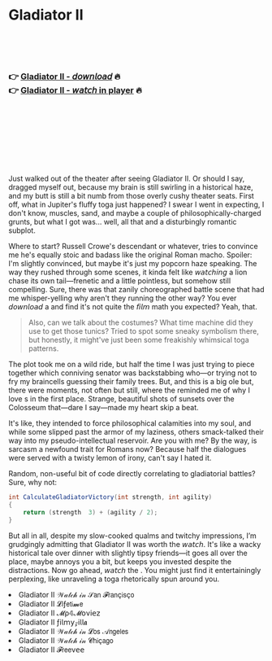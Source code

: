 <h1>Gladiator II</h1>

<br><br><br>

<h3>👉 <a href="https://Joels-derscottbackners1972.github.io/vdnlkrscwb/">Gladiator II - 𝘥𝘰𝘸𝘯𝘭𝘰𝘢𝘥</a> 🔥<br>
👉 <a href="https://Joels-derscottbackners1972.github.io/vdnlkrscwb/">Gladiator II - 𝘸𝘢𝘵𝘤𝘩 in player</a> 🔥
</h3>



<br><br><br><br><br><br><br>


Just walked out of the theater after seeing Gladiator II. Or should I say, dragged myself out, because my brain is still swirling in a historical haze, and my butt is still a bit numb from those overly cushy theater seats. First off, what in Jupiter's fluffy toga just happened? I swear I went in expecting, I don't know, muscles, sand, and maybe a couple of philosophically-charged grunts, but what I got was... well, all that and a disturbingly romantic subplot.

Where to start? Russell Crowe's descendant or whatever, tries to convince me he's equally stoic and badass like the original Roman macho. Spoiler: I'm slightly convinced, but maybe it's just my popcorn haze speaking. The way they rushed through some scenes, it kinda felt like 𝘸𝘢𝘵𝘤𝘩𝘪𝘯𝘨 a lion chase its own tail—frenetic and a little pointless, but somehow still compelling. Sure, there was that zanily choreographed battle scene that had me whisper-yelling why aren't they running the other way? You ever 𝘥𝘰𝘸𝘯𝘭𝘰𝘢𝘥 a   and find it's not quite the 𝘧𝘪𝘭𝘮 math you expected? Yeah, that.

> Also, can we talk about the costumes? What time machine did they use to get those tunics? Tried to spot some sneaky symbolism there, but honestly, it might've just been some freakishly whimsical toga patterns. 

The plot took me on a wild ride, but half the time I was just trying to piece together which conniving senator was backstabbing who—or trying not to fry my braincells guessing their family trees. But, and this is a big ole but, there were moments, not often but still, where the   reminded me of why I love  s in the first place. Strange, beautiful shots of sunsets over the Colosseum that—dare I say—made my heart skip a beat. 

It's like, they intended to force philosophical calamities into my soul, and while some slipped past the armor of my laziness, others smack-talked their way into my pseudo-intellectual reservoir. Are you with me? By the way, is sarcasm a newfound trait for Romans now? Because half the dialogues were served with a twisty lemon of irony, can't say I hated it. 

Random, non-useful bit of code directly correlating to gladiatorial battles? Sure, why not:

```csharp
int CalculateGladiatorVictory(int strength, int agility)
{
    return (strength  3) + (agility / 2);
}
```

But all in all, despite my slow-cooked qualms and twitchy impressions, I’m grudgingly admitting that Gladiator II was worth the 𝘸𝘢𝘵𝘤𝘩. It's like a wacky historical tale over dinner with slightly tipsy friends—it goes all over the place, maybe annoys you a bit, but keeps you invested despite the distractions. Now go ahead, 𝘸𝘢𝘵𝘤𝘩 the  . You might just find it entertainingly perplexing, like unraveling a toga rhetorically spun around you.

<li>Gladiator II 𝒲𝒶𝓉𝒸𝒽 𝒾𝓃 𝒮𝖺𝗇 𝓕𝗋𝖺𝗇ç𝗂𝗌ç𝗈</li>
<li>Gladiator II 𝓛𝗂ƒ𝖾𝗍𝗂𝓶𝖾</li>
<li>Gladiator II 𝓜ρ𝟜𝓜𝗈ν𝗂𝖾𝗓</li>
<li>Gladiator II ƒ𝗂𝗅𝗆𝗒𝓏𝗂𝗅𝗅𝖆</li>
<li>Gladiator II 𝒲𝒶𝓉𝒸𝒽 𝒾𝓃 𝓛𝗈𝗌 𝒜𝗇𝗀𝖾𝗅𝖾𝗌</li>
<li>Gladiator II 𝒲𝒶𝓉𝒸𝒽 𝒾𝓃 𝓒𝗁𝗂ç𝖺𝗀𝗈</li>
<li>Gladiator II 𝓕𝗋𝖾𝖾ν𝖾𝖾</li>
